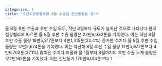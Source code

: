 ```yaml
---
categories: f
title: "주간시장동향후판 8월 수출입 전년동월比 증가"
---
```

올 8월 후판 수출과 후판 수입 모두, 작년 8월보다 규모가 늘어난 것으로 나타났다.한국철강협회에 따르면 올 8월 후판 수출 물량은 22만6,632톤을 기록했다. 이는 작년 8월 후판 수출 물량 18만5,217톤보다 4만1,415톤(22.4%) 증가한 수치다.올 8월 후판 수입 물량은 17만2,674톤을 기록했다. 이는 지난해 8월 후판 수입 물량 12만5,972톤보다 4만6,702톤(37.1%) 많아진 수치다.아울러 올 1월부터 8월까지의 후판 수출 누계 물량은 172만162톤을 기록했다. 이는 전년동기 170만6,014톤보다 1